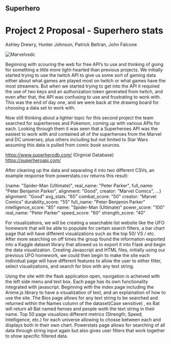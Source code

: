 ## Superhero
# Project 2 Proposal - Superhero stats

Ashley Drewry, Hunter Johnson, Patrick Beltran, John Falcone

![Marvelvsdc](static/images/img1.png)

  Beginning with scouring the web for free API’s to use and thinking of going for something a little more light-hearted than previous projects. We initially started trying to use the twitch API to give us some sort of gaming data either about what games are played most on twitch or what games have the most streamers.  But when we started trying to get into the API it required the use of two keys and an authorization token generated from twitch, and even after that, the API was confusing to use and frustrating to work with. This was the end of day one, and we were back at the drawing board for choosing a data set to work with.

  Now still thinking about a lighter topic for this second project the team searched for superheroes and Pokemon, coming up with various APIs for each. Looking through them it was seen that a Superheroes API was the easiest to work with and contained all of the superheroes from the Marvel and DC universes, plus others including but not limited to Star Wars assuming this data is pulled from comic book sources.

https://www.superherodb.com/ (Orginial Database)
https://superheroapi.com/ 

After cleaning up the data and separating it into two different CSVs, an example response from powerstats.csv returns this result:

{name: "Spider-Man (Ultimate)", real_name: "Peter Parker", full_name: "Peter Benjamin Parker", alignment: "Good", creator: "Marvel Comics", …}
alignment: "Good"
avg_stats: "65"
combat_score: "50"
creator: "Marvel Comics"
durability_score: "55"
full_name: "Peter Benjamin Parker"
intelligence_score: "85"
name: "Spider-Man (Ultimate)"
power_score: "100"
real_name: "Peter Parker"
speed_score: "60"
strength_score: "40"

  For visualizations, we will be creating a searchable list website like the UFO homework that will be able to populate for certain search filters, a bar chart page that will have different visualizations such as the top 50/ VS / etc.  After more searching on off times the group found the information exported into a Kaggle dataset library that allowed us to export it into Flask and begin the data visualization.  Creating Javascript and HTML files, initially using our previous UFO homework, we could then begin to make the site each individual page will have different features to allow the user to either filter, select visualizations, and search for bios with any text string.

  Using the site with the flask application open, navigation is acheived with the left side menu and text box. Each page has its own functionality integrated with javascript. Beginning with the index page including the Anime.js library to have a visualization of text, and an explaination of how to use the site. The Bios page allows for any text string to be searched and returned within the Names column of the dataset(Case sensitive) , ex Bat will return all Bat named heroes and people woth the text string in their name. Top 50 page visualizes different metrics (Strength, Speed, Intelligence, etc.) for each universe allowing to chosse between each and displays both in their own chart. Powerstats page allows for searching of all data through string input again but also gives user filters that work together to show specific filtered data.
